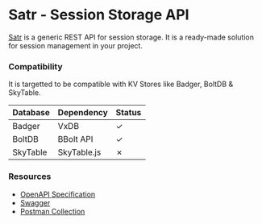 # Satr - Session Storage API

[Satr](htdocs/index.html) is a generic REST API for session storage. It is a ready-made solution for session management in your project.

### Compatibility

It is targetted to be compatible with KV Stores like Badger, BoltDB & SkyTable.

| Database | Dependency  | Status |
|----------|-------------|--------|
| Badger   | VxDB        | ✓      |
| BoltDB   | BBolt API   | ✓      |
| SkyTable | SkyTable.js | ✗      |

### Resources

*   [OpenAPI Specification](htdocs/satr.oas3.html)
*   [Swagger](htdocs/satr.swagger.yaml)
*   [Postman Collection](htdocs/satr.postman_collection.json)